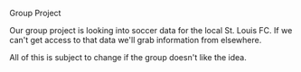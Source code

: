 Group Project

Our group project is looking into soccer data for the local St. Louis FC. If we can't get access to that data we'll grab information from elsewhere. 

All of this is subject to change if the group doesn't like the idea. 